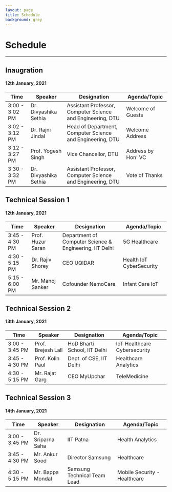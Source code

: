 ```yaml
---
layout: page
title: Schedule
background: grey
---
```

# Schedule

------------
## Inaugration
####  12th January, 2021

|Time | Speaker  | Designation  |  Agenda/Topic  |
| ------------ | ------------ | ------------ | ------------ |
| 3:00 - 3:02 PM  | Dr. Divyashika Sethia | Assistant Professor, Computer Science and Engineering, DTU | Welcome of Guests  |
| 3:02 - 3:12 PM  | Dr. Rajni Jindal | Head of Department, Computer Science and Engineering, DTU  | Welcome Address  |
| 3:12 - 3:27 PM  | Prof. Yogesh Singh | Vice Chancellor, DTU  | Address by Hon' VC  |
| 3:30 - 3:32 PM  | Dr. Divyashika Sethia | Assistant Professor, Computer Science and Engineering, DTU  | Vote of Thanks  |


## Technical Session 1
####  12th January, 2021

|Time | Speaker  | Designation  |  Agenda/Topic  |
| ------------ | ------------ | ------------ | ------------ |
| 3:45 - 4:30 PM  | Prof. Huzur Saran |Department of Computer Science & Engineering, IIT  Delhi | 5G Healthcare |
| 4:30 - 5:15 PM  | Dr. Rajiv Shorey | CEO UQIDAR | Health IoT CyberSecurity  |
| 5:15 - 6:00 PM  | Mr. Manoj Sanker | Cofounder NemoCare  | Infant Care IoT  |

## Technical Session 2
####  13th January, 2021

|Time | Speaker  | Designation  |  Agenda/Topic  |
| ------------ | ------------ | ------------ | ------------ |
| 3:00 - 3:45 PM  | Prof. Brejesh Lall | HoD Bharti School, IIT Delhi| IoT Healthcare Cybersecurity |
| 3:45 - 4:30 PM  | Prof. Kolin Paul | Dept. of CSE, IIT Delhi | Healthcare Analytics  |
| 4:30 - 5:15 PM  | Mr. Rajat Garg | CEO MyUpchar  | TeleMedicine |


## Technical Session 3
####  14th January, 2021

|Time | Speaker  | Designation  |  Agenda/Topic  |
| ------------ | ------------ | ------------ | ------------ |
| 3:00 - 3:45 PM  | Dr. Sriparna Saha | IIT Patna| Health Analytics |
| 3:45 - 4:30 PM  | Mr. Ankur Sood | Director Samsung | Healthcare  |
| 4:30 - 5:15 PM  | Mr. Bappa Mondal | Samsung Technical Team Lead | Mobile Security - Healthcare |

